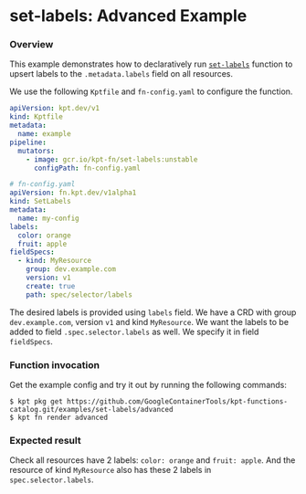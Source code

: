# set-labels: Advanced Example

### Overview

This example demonstrates how to declaratively run [`set-labels`] function
to upsert labels to the `.metadata.labels` field on all resources.

We use the following `Kptfile` and `fn-config.yaml` to configure the function.

```yaml
apiVersion: kpt.dev/v1
kind: Kptfile
metadata:
  name: example
pipeline:
  mutators:
    - image: gcr.io/kpt-fn/set-labels:unstable
      configPath: fn-config.yaml
```

```yaml
# fn-config.yaml
apiVersion: fn.kpt.dev/v1alpha1
kind: SetLabels
metadata:
  name: my-config
labels:
  color: orange
  fruit: apple
fieldSpecs:
  - kind: MyResource
    group: dev.example.com
    version: v1
    create: true
    path: spec/selector/labels
```

The desired labels is provided using `labels` field. We have a CRD with group
`dev.example.com`, version `v1` and kind `MyResource`. We want the labels to be
added to field `.spec.selector.labels` as well. We specify it in field
`fieldSpecs`.

### Function invocation

Get the example config and try it out by running the following commands:

```shell
$ kpt pkg get https://github.com/GoogleContainerTools/kpt-functions-catalog.git/examples/set-labels/advanced
$ kpt fn render advanced
```

### Expected result

Check all resources have 2 labels: `color: orange` and `fruit: apple`. And the
resource of kind `MyResource` also has these 2 labels in `spec.selector.labels`.

[`set-labels`]: https://catalog.kpt.dev/set-labels/v0.1/
